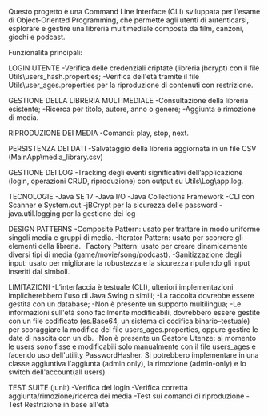 Questo progetto è una Command Line Interface (CLI) sviluppata per l'esame di Object-Oriented Programming,
che permette agli utenti di autenticarsi, esplorare e gestire una libreria multimediale composta da film, canzoni, giochi e podcast.

Funzionalità principali:

LOGIN UTENTE
-Verifica delle credenziali criptate (libreria jbcrypt) con il file Utils\users_hash.properties;
-Verifica dell'età tramite il file Utils\user_ages.properties per la riproduzione di contenuti con restrizione.

GESTIONE DELLA LIBRERIA MULTIMEDIALE
-Consultazione della libreria esistente;
-Ricerca per titolo, autore, anno o genere;
-Aggiunta e rimozione di media.

RIPRODUZIONE DEI MEDIA
-Comandi: play, stop, next.

PERSISTENZA DEI DATI
-Salvataggio della libreria aggiornata in un file CSV (MainApp\media_library.csv)

GESTIONE DEI LOG
-Tracking degli eventi significativi dell’applicazione (login, operazioni CRUD, riproduzione) con output su Utils\Log\app.log.

TECNOLOGIE
-Java SE 17
-Java I/O
-Java Collections Framework
-CLI con Scanner e System.out
-jBCrypt per la sicurezza delle password
-java.util.logging per la gestione dei log

DESIGN PATTERNS
-Composite Pattern: usato per trattare in modo uniforme singoli media e gruppi di media.
-Iterator Pattern: usato per scorrere gli elementi della libreria.
-Factory Pattern: usato per creare dinamicamente diversi tipi di media (game/movie/song/podcast).
-Sanitizzazione degli input: usato per migliorare la robustezza e la sicurezza ripulendo gli input inseriti dai simboli.

LIMITAZIONI
-L’interfaccia è testuale (CLI), ulteriori implementazioni implicherebbero l'uso di Java Swing o simili;
-La raccolta dovrebbe essere gestita con un database;
-Non è presente un supporto multilingua;
-Le informazioni sull'età sono facilmente modificabili, dovrebbero essere gestite con un file codificato (es.Base64, un sistema di codifica binario–testuale) per scoraggiare la modifica del file users_ages.properties, oppure gestire le date di nascita con un db.
-Non è presente un Gestore Utenze: al momento le users sono fisse e modificabili solo manualmente con il file users_ages e facendo uso dell'utility PasswordHasher.
Si potrebbero implementare in una classe aggiuntiva l'aggiunta (admin only), la rimozione (admin-only) e lo switch dell'account(all users).

TEST SUITE (junit)
-Verifica del login
-Verifica corretta aggiunta/rimozione/ricerca dei media
-Test sui comandi di riproduzione
-Test Restrizione in base all'età